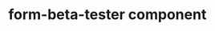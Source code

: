 # form-beta-tester component

<!-- replace with (functional) description of form-beta-tester component -->